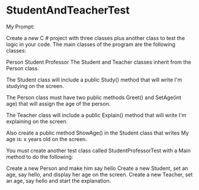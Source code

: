 # StudentAndTeacherTest

My Prompt:

Create a new C # project with three classes plus another class to test the logic in your code. The main classes of the program are the following classes:

Person
Student
Professor
The Student and Teacher classes inherit from the Person class.

The Student class will include a public Study() method that will write I'm studying on the screen.

The Person class must have two public methods Greet() and SetAge(int age) that will assign the age of the person.

The Teacher class will include a public Explain() method that will write I'm explaining on the screen.

Also create a public method ShowAge() in the Student class that writes My age is: x years old on the screen.

You must create another test class called StudentProfessorTest with a Main method to do the following:

Create a new Person and make him say hello
Create a new Student, set an age, say hello, and display her age on the screen.
Create a new Teacher, set an age, say hello and start the explanation.
